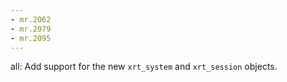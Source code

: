 ```yaml
---
- mr.2062
- mr.2079
- mr.2095
---
```

all: Add support for the new `xrt_system` and `xrt_session` objects.

